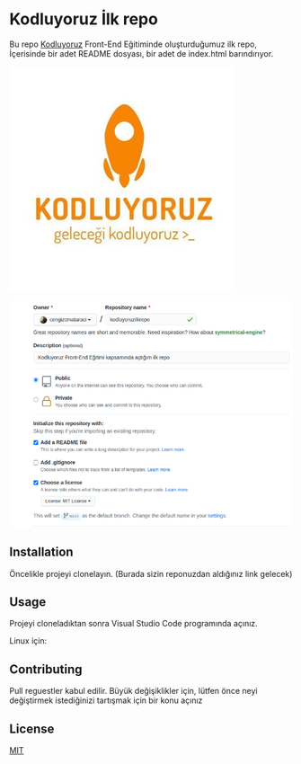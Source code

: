 # Kodluyoruz İlk repo

Bu repo [Kodluyoruz](https://courses.kodluyoruz.org/?gclid=CjwKCAjwkYGVBhArEiwA4sZLuJvfcRCpNGMKRC1yHo33Ze7GtqwJMkk6Hq2CEQNajb565HoAioEA8hoC1VoQAvD_BwE "Kodluyoruz sitesi") Front-End Eğitiminde oluşturduğumuz ilk repo, İçerisinde bir adet README dosyası, bir adet de index.html barındırıyor.

![Kodluyoruz Logo](https://raw.githubusercontent.com/Kodluyoruz/taskforce/git/git/markdown-nedir-nasil-kullaniriz-/figures/kodluyoruz_logo.jpg)

![Kodluyoruz Logo](https://raw.githubusercontent.com/Kodluyoruz/taskforce/main/git/odev1/figures/github.png)

## Installation

Öncelikle projeyi clonelayın. (Burada sizin reponuzdan aldığınız link gelecek)

## Usage

Projeyi cloneladıktan sonra Visual Studio Code programında açınız.

Linux için:


## Contributing

Pull reguestler kabul edilir. Büyük değişiklikler için, lütfen önce neyi değiştirmek istediğinizi tartışmak için bir konu açınız

## License

[MIT](https://choosealicense.com/licenses/mit/ "MIT sitesi")